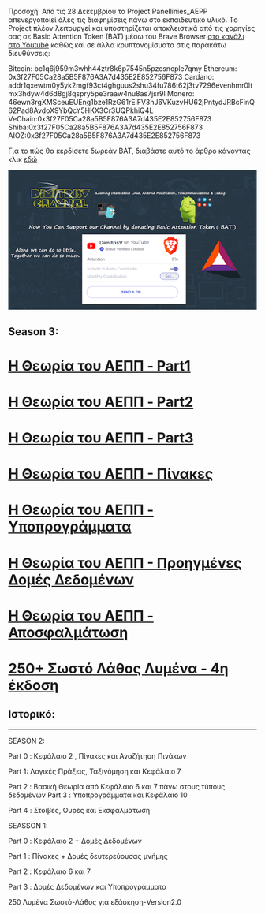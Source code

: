 Προσοχή: Από τις 28 Δεκεμβρίου το Project Panellinies_AEPP απενεργοποιεί όλες τις διαφημίσεις πάνω στο εκπαιδευτικό υλικό.
 Τo Project πλέον λειτουργεί και υποστηρίζεται αποκλειστικά από τις χορηγίες σας σε Basic Attention Token (BAT) μέσω του Brave Browser [στο κανάλι στο Youtube](www.youtube.com/LinuxOSblog) καθώς και σε άλλα κρυπτονομίσματα στις παρακάτω διευθύνσεις:
 
Bitcoin: bc1q6j959m3whh44ztr8k6p7545n5pzcsncple7qmy
Ethereum: 0x3f27F05Ca28a5B5F876A3A7d435E2E852756F873
Cardano:  addr1qxewtm0y5yk2mgf93ct4ghguus2shu34fu786t62j3tv7296evenhmr0ltmx3hdyw4d6d8gj8qspry5pe3raaw4nu8as7jsr9l
Monero: 46ewn3rgXMSceuEUEng1bze1RzG61rEiFV3hJ6VKuzvHU62jPntydJRBcFinQ62Pad8AvdoX9YbQcY5HKX3Cr3UQPkhiQ4L
VeChain:0x3f27F05Ca28a5B5F876A3A7d435E2E852756F873
Shiba:0x3f27F05Ca28a5B5F876A3A7d435E2E852756F873
AIOZ:0x3f27F05Ca28a5B5F876A3A7d435E2E852756F873

Για το πώς θα κερδίσετε δωρεάν BAT, διαβάστε αυτό το άρθρο κάνοντας κλικ [εδώ](https://cerebrux.net/2021/02/25/brave-bat-token/)



![](/img/brave.png)

## Season 3:


# [Η Θεωρία του ΑΕΠΠ - Part1](/PDFs/theoria/panellinies_aepp_theoria_part1.pdf)

# [Η Θεωρία του ΑΕΠΠ - Part2](/PDFs/theoria/panellinies_aepp_theoria_part2.pdf)

# [Η Θεωρία του ΑΕΠΠ - Part3](/PDFs/theoria/panellinies_aepp_theoria_part3.pdf)

# [Η Θεωρία του ΑΕΠΠ - Πίνακες ](/PDFs/theoria/panellinies_aepp_theoria_arrays.pdf)

# [Η Θεωρία του ΑΕΠΠ - Υποπρογράμματα](/PDFs/theoria/panellinies_aepp_theoria_ypoprogrammata.pdf)

# [Η Θεωρία του ΑΕΠΠ - Προηγμένες Δομές Δεδομένων](/PDFs/theoria/panellinies_aepp_theoria_datastr.pdf)

# [Η Θεωρία του ΑΕΠΠ - Αποσφαλμάτωση](/PDFs/theoria/panellinies_aepp_theoria_debug.pdf)

# [250+ Σωστό Λάθος Λυμένα - 4η έκδοση](/PDFs/swsto_lathos.pdf)



## Iστορικό:
____

SEASON 2:

Part 0 : Κεφάλαιο 2 , Πίνακες και Αναζήτηση Πινάκων

Part 1: Λογικές Πράξεις, Ταξινόμηση και Κεφάλαιο 7

Part 2 : Βασική Θεωρία από Κεφάλαιο 6 και 7 πάνω στους τύπους δεδομένων
Part 3 : Υποπρογράμματα και Κεφάλαιο 10

Part 4 : Στοίβες, Ουρές και Εκσφαλμάτωση



SEASSON 1:

Part 0 : Κεφάλαιο 2 + Δομές Δεδομένων

Part 1 : Πίνακες + Δομές δευτερεύουσας μνήμης 

Part 2 : Κεφάλαιο 6 και 7 

Part 3 : Δομές Δεδομένων και Υποπρογράμματα

250 Λυμένα Σωστό-Λάθος για εξάσκηση-Version2.0

